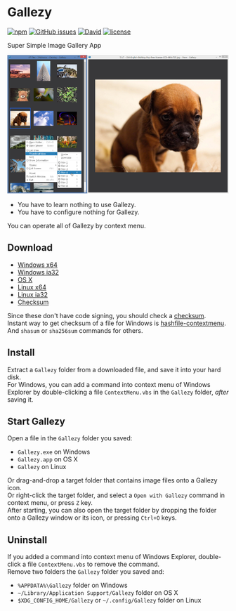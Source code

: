 # Gallezy

[![npm](https://img.shields.io/npm/v/gallezy.svg)](https://www.npmjs.com/package/gallezy) [![GitHub issues](https://img.shields.io/github/issues/anseki/gallezy.svg)](https://github.com/anseki/gallezy/issues) [![David](https://img.shields.io/david/anseki/gallezy.svg)](package.json) [![license](https://img.shields.io/badge/license-MIT-blue.svg)](LICENSE-MIT)

Super Simple Image Gallery App

[![ss01](ss01.png)](https://anseki.github.io/gallezy/)

- You have to learn nothing to use Gallezy.
- You have to configure nothing for Gallezy.

You can operate all of Gallezy by context menu.

## Download

- [Windows x64](https://github.com/anseki/gallezy/releases/download/v0.0.6/gallezy-0.0.6-win32-x64.zip)
- [Windows ia32](https://github.com/anseki/gallezy/releases/download/v0.0.6/gallezy-0.0.6-win32-ia32.zip)
- [OS X](https://github.com/anseki/gallezy/releases/download/v0.0.6/gallezy-0.0.6-darwin-x64.tar.gz)
- [Linux x64](https://github.com/anseki/gallezy/releases/download/v0.0.6/gallezy-0.0.6-linux-x64.zip)
- [Linux ia32](https://github.com/anseki/gallezy/releases/download/v0.0.6/gallezy-0.0.6-linux-ia32.zip)
- [Checksum](https://github.com/anseki/gallezy/releases/download/v0.0.6/SHASUMS256.txt)

Since these don't have code signing, you should check a [checksum](https://github.com/anseki/gallezy/releases/download/v0.0.6/SHASUMS256.txt).  
Instant way to get checksum of a file for Windows is [hashfile-contextmenu](https://github.com/anseki/hashfile-contextmenu). And `shasum` or `sha256sum` commands for others.

## Install

Extract a `Gallezy` folder from a downloaded file, and save it into your hard disk.  
For Windows, you can add a command into context menu of Windows Explorer by double-clicking a file `ContextMenu.vbs` in the `Gallezy` folder, *after* saving it.

## Start Gallezy

Open a file in the `Gallezy` folder you saved:

- `Gallezy.exe` on Windows
- `Gallezy.app` on OS X
- `Gallezy` on Linux

Or drag-and-drop a target folder that contains image files onto a Gallezy icon.  
Or right-click the target folder, and select a `Open with Gallezy` command in context menu, or press `Z` key.  
After starting, you can also open the target folder by dropping the folder onto a Gallezy window or its icon, or pressing `Ctrl+O` keys.

## Uninstall

If you added a command into context menu of Windows Explorer, double-click a file `ContextMenu.vbs` to remove the command.  
Remove two folders the `Gallezy` folder you saved and:

- `%APPDATA%\Gallezy` folder on Windows
- `~/Library/Application Support/Gallezy` folder on OS X
- `$XDG_CONFIG_HOME/Gallezy` or `~/.config/Gallezy` folder on Linux
